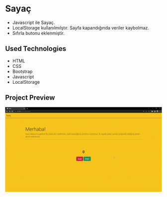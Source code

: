 # Sayaç
- Javascript ile Sayaç.
- LocalStorage kullanılmılştır. Sayfa kapandığında veriler kaybolmaz.
- Sıfırla butonu eklenmiştir.

## Used Technologies
- HTML
- CSS
- Bootstrap
- Javascript
- LocalStorage

## Project Preview
![](gif/Saya%C3%A7.gif)
